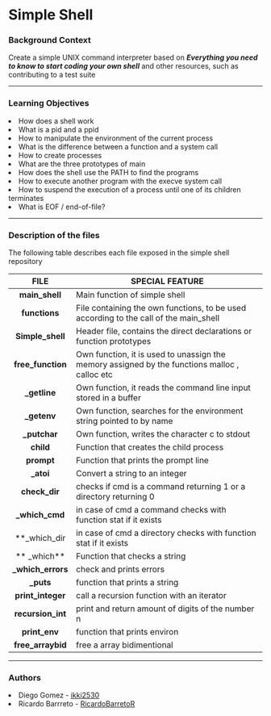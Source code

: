 <h1>Simple Shell</h1>

<h3>Background Context</h3>

<p>Create a simple UNIX command interpreter based on <em><b>Everything you need to know to start coding your own shell</b></em> and other resources, such as contributing to a test suite </p>
<hr/>
<h3>Learning Objectives</h3>

<li>How does a shell work</li>
<li>What is a pid and a ppid</li>
<li>How to manipulate the environment of the current process</li>
<li>What is the difference between a function and a system call</li>
<li>How to create processes</li>
<li>What are the three prototypes of main</li>
<li>How does the shell use the PATH to find the programs</li>
<li>How to execute another program with the execve system call</li>
<li>How to suspend the execution of a process until one of its children terminates</li>
<li>What is EOF / end-of-file?</li>
<hr/>
<h3>Description of the files</h3>

<p>The following table describes each file exposed in the simple shell repository</p>

| FILE | SPECIAL FEATURE |
| :---: | --- |
| **main_shell** | Main function of simple shell | 
|**functions** | File containing the own functions, to be used according to the call of the main_shell |
| **Simple_shell** | Header file, contains the direct declarations or function prototypes |
| **free_function** | Own function, it is used to unassign the memory assigned by the functions malloc , calloc etc |
| **_getline** | Own function, it reads the command line input stored in a buffer |
| **_getenv** | Own function, searches for the environment string pointed to by name |
| **_putchar** | Own function, writes the character c to stdout |
| **child** | Function that creates the child process |
| **prompt** | Function that prints the prompt line |
| **_atoi** | Convert a string to an integer |
| **check_dir** | checks if cmd is a command returning 1 or a directory returning 0 |
| **_which_cmd** | in case of cmd a command checks with function stat if it exists |
| **_which_dir | in case of cmd a directory checks with function stat if it exists |
| ** _which** | Function that checks a string |
| **_which_errors** |  check and prints errors |
| **_puts** | function that prints a string |
| **print_integer** | call a recursion function with an iterator |
| **recursion_int** | print and return amount of digits of the number n |
| **print_env** | function that prints environ |
| **free_arraybid** | free a array bidimentional |
<hr/>
<h3>Authors</h3>

<li> Diego Gomez - <a href="https://github.com/ikki2530">ikki2530</a></li>
<li> Ricardo Barrreto - <a href="https://github.com/RicardoBarretoR">RicardoBarretoR</a></li>

